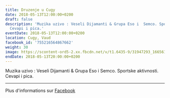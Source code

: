 ```yaml
---
title: Druzenje u Cugy
date: 2018-05-13T12:00:00+0200
draft: false
description: 'Muzika uzivo : Veseli Dijamanti & Grupa Eso i  Semco. Sportske aktivnosti.
  Cevapi i pica.'
eventDate: 2018-05-13T12:00:00+0200
location: Cugy, Vaud
facebook_id: '755216564867662'
weight: 30
image: https://scontent-ord5-2.xx.fbcdn.net/v/t1.6435-9/31947293_1665614486867697_1159691004425535488_n.jpg?_nc_cat=104&ccb=1-7&_nc_sid=9e60e4&_nc_eui2=AeFipLlRg59hNSSnv5reX2cYf1iTKtjmESN_WJMq2OYRI3MUZxStDgfka5Lmfx-7POxIGBV63Euyv1iX1bryLCf9&_nc_ohc=ANNZaF31KRsQ7kNvwFZAtYn&_nc_oc=AdnFEeZ2yvQa5Fri56MaWDDf_7QTugtTdBdWcdjI-M-16I0cYNpCGWtLW6asMKTDdIc&_nc_zt=23&_nc_ht=scontent-ord5-2.xx&edm=ABTKTjYEAAAA&_nc_gid=kshn8iQFvKgby2B9qFpxgw&oh=00_AfOHpPoagLie9csM6VgF1Yy9H9gkeE5haTYEiKbXLO6POw&oe=688AE01A
endDate: 2018-05-13T20:00:00+0200
---
```


Muzika uzivo : Veseli Dijamanti & Grupa Eso i  Semco. Sportske aktivnosti. Cevapi i pica.

---

Plus d'informations sur [Facebook](https://facebook.com/events/755216564867662)